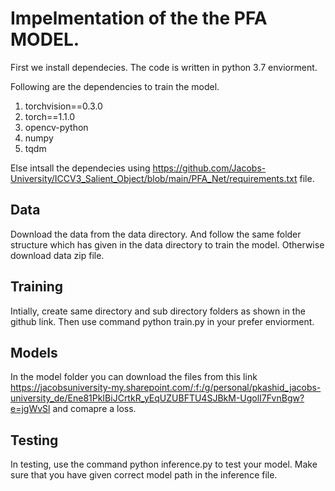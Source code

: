 # Impelmentation of the the PFA MODEL.

First we install dependecies. The code is written in python 3.7 enviorment.

Following are the dependencies to train the model.
  
  1. torchvision==0.3.0
  2. torch==1.1.0
  3. opencv-python
  4. numpy
  5. tqdm

Else intsall the dependecies using https://github.com/Jacobs-University/ICCV3_Salient_Object/blob/main/PFA_Net/requirements.txt file.

## Data
Download the data from the data directory. And follow the same folder structure which has given in the data directory to train the model. Otherwise download data zip file.

## Training

Intially, create same directory and sub directory folders as shown in the github link. Then use command python train.py in your prefer enviorment.

## Models
In the model folder you can download the files from this link https://jacobsuniversity-my.sharepoint.com/:f:/g/personal/pkashid_jacobs-university_de/Ene81PkIBiJCrtkR_yEqUZUBFTU4SJBkM-UgolI7FvnBgw?e=jgWvSl and comapre a loss.

## Testing
In testing, use the command python inference.py to test your model. Make sure that you have given correct model path in the inference file.
  
 
 
  
  
  
  
  
  
